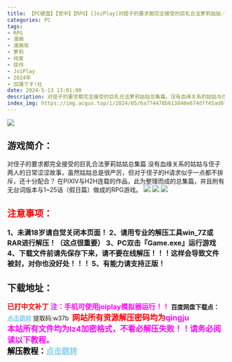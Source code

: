 ```yaml
---
title: 【PC硬盘】【官中】【RPG】[JoiPlay]对姪子的要求都完全接受的巨乳合法萝莉姑姑／對姪子的要求都完全接受的巨乳合法蘿莉姑姑
categories: PC
tags:
- RPG
- 漫画
- 漫画改
- 萝莉
- 纯爱
- 拔作
- JoiPlay
- 2024年
- 加護です!社
date: 2024-5-13 13:01:00
description: 对侄子的要求都完全接受的巨乳合法萝莉姑姑总集篇。没有血缘关系的姑姑与侄子两人的日常涩涩故事，虽然姑姑总是很严厉，但对于侄子的H请求似乎一点都不排斥，还十分配合？
index_img: https://img.acgus.top/i/2024/05/6a774478b613840e674dff45ad0fa3d3.webp
---
```

![](https://img.acgus.top/i/2024/05/6a774478b613840e674dff45ad0fa3d3.webp)
## 游戏简介：
对侄子的要求都完全接受的巨乳合法萝莉姑姑总集篇
没有血缘关系的姑姑与侄子两人的日常涩涩故事，虽然姑姑总是很严厉，但对于侄子的H请求似乎一点都不排斥，还十分配合？
在PIXIV与H2H连载的作品，此为整理而成的总集篇，并且附有无台词版本与1~25话（假日篇）做成的RPG游戏。
![](https://img.acgus.top/i/2024/05/1b8f0b8395743519a7d07f636bb0187a.webp)
![](https://img.acgus.top/i/2024/05/a3ad51b3e6bba6209df15a28161acbc5.webp)
![](https://img.acgus.top/i/2024/05/e5ca753b6d2cf3fcfe8ac22316f24326.webp)






## <font color=#FF0000 >注意事项：</font>
<font size=3><b>1、未满18岁请自觉关闭本页面！
2、请用专业的解压工具win_7Z或RAR进行解压！（这点很重要）
3、PC双击『Game.exe』运行游戏
4、下载文件前请先保存下来，请不要在线解压！！！这样会导致文件被封，对你也没好处！！！
5、有能力请支持正版！</b></font>

## 下载地址：
<font color=#FF0000 size=3>**已打中文补丁**</font>
<font color=#FF00FF size=3>**注：手机可使用joiplay模拟器运行！！**</font>
<b>百度网盘下载点：</b><a href="https://pan.baidu.com/s/1KUWGS1h-9MTLm5alvKRK7A?pwd=w37b" style="color: #87CEEB;"><b>点击跳转</b></a> 提取码:w37b
<a style="padding: 0" href="https://post.qingju.org/AD/"><img style="max-width:100%" src="https://img.acgus.top/i/2024/07/478f689b8021d8d499ab43d21acf137a.gif" alt=""></a>
<b><font color=#FF0000 size=4>网站所有资源解压密码均为</b></font><b><font color=#FF00FF size=4>qingju</font><font color=#FF0000 ></font></b><br><b><font color=#FF00FF size=4>本站所有文件均为lz4加密格式，不看必解压失败！！请务必阅读以下教程。</b></font><br><b><font color=#000 size=4>解压教程：</b><a href="https://post.qingju.org/tutorial/000/" style="color: #87CEEB;"><b>点击跳转</b></a>